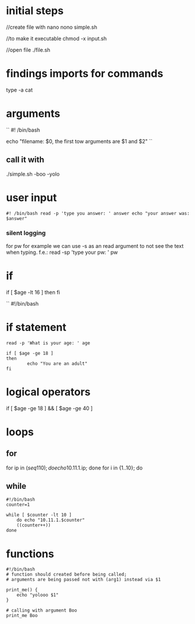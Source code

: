 # initial steps

//create file with nano
nono simple.sh

//to make it executable
chmod -x input.sh

//open file
./file.sh

# findings imports for commands
type -a cat

# arguments

``
#! /bin/bash

echo "filename: $0, the first tow arguments are $1 and $2"
``
## call it with 
./simple.sh -boo -yolo

# user input
``
#! /bin/bash
read -p 'type you answer: ' answer
echo "your answer was: $answer"
``
### silent logging
for pw for example we can use -s as an read argument to not see the text when typing. f.e.: 
read -sp 'type your pw: ' pw

# if
if [ $age -lt 16 ]
then
fi

``
#!/bin/bash
# if statement

```
read -p 'What is your age: ' age

if [ $age -ge 18 ]
then
        echo "You are an adult"
fi
```

# logical operators
if [ $age -ge 18 ] && [ $age -ge 40 ]

# loops

## for
for ip in $(seq 1 10); do echo 10.11.1.$ip; done
for i in {1..10}; do

## while

```
#!/bin/bash
counter=1

while [ $counter -lt 10 ]
    do echo "10.11.1.$counter"
    ((counter++))
done
```

# functions
```
#!/bin/bash
# function should created before being called;
# arguments are being passed not with (arg1) instead via $1

print_me() {
    echo "yolooo $1"
}

# calling with argument Boo 
print_me Boo
```

